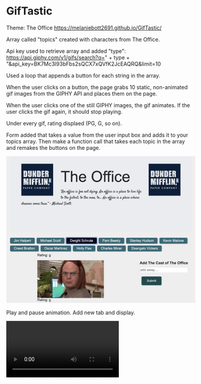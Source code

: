 # GifTastic
Theme: The Office
https://melaniebott2691.github.io/GifTastic/

Array called "topics" created with characters from The Office.

Api key used to retrieve array and added "type": 
https://api.giphy.com/v1/gifs/search?q=" + type + "&api_key=BK7Mc3I93bFbs2sQCX7xQVfK2JcEAQRQ&limit=10

Used a loop that appends a button for each string in the array.

When the user clicks on a button, the page grabs 10 static, non-animated gif images from the GIPHY API and places them on the page.


When the user clicks one of the still GIPHY images, the gif animates. If the user clicks the gif again, it should stop playing.


Under every gif, rating displaed (PG, G, so on).

Form added that takes a value from the user input box and adds it to your topics array. Then make a function call that takes each topic in the array and remakes the buttons on the page.

![GifTastic](assets/images/pageimg.png)

Play and pause animation. Add new tab and display.

![video clip](assets/videos/officeclip.mp4)

